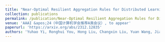 ```yaml
---
title: "Near-Optimal Resilient Aggregation Rules for Distributed Learning Using 1-Center and 1-Mean Clustering with Outliers"
collection: publications
permalink: /publication/Near-Optimal Resilient Aggregation Rules for Distributed Learning Using 1-Center and 1-Mean Clustering with Outliers
venue: 'AAAI &apos;24（中国计算机学会推荐A类会议）, to appear'
paperurl: 'https://arxiv.org/abs/2312.12835'
authors: 'Yuhao Yi, Ronghui You, Hong Liu, Changxin Liu, Yuan Wang, Jiancheng Lv'
---
```

